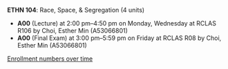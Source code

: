 **ETHN 104**: Race, Space, & Segregation (4 units)

- **A00** (Lecture) at 2:00 pm–4:50 pm on Monday, Wednesday at RCLAS R106 by Choi, Esther Min (A53066801)
- **A00** (Final Exam) at 3:00 pm–5:59 pm on Friday at RCLAS R08 by Choi, Esther Min (A53066801)

[Enrollment numbers over time](./ETHN104.tsv)
